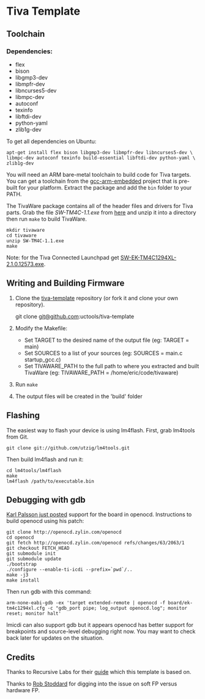 Tiva Template
==================

## Toolchain

### Dependencies:

* flex
* bison
* libgmp3-dev
* libmpfr-dev
* libncurses5-dev
* libmpc-dev
* autoconf
* texinfo
* libftdi-dev
* python-yaml
* zlib1g-dev

To get all dependencies on Ubuntu:

    apt-get install flex bison libgmp3-dev libmpfr-dev libncurses5-dev \
    libmpc-dev autoconf texinfo build-essential libftdi-dev python-yaml \
    zlib1g-dev

You will need an ARM bare-metal toolchain to build code for Tiva targets.
You can get a toolchain from the
[gcc-arm-embedded](https://launchpad.net/gcc-arm-embedded) project that is
pre-built for your platform. Extract the package and add the `bin` folder to
your PATH.

The TivaWare package contains all of the header files and drivers for
Tiva parts. Grab the file *SW-TM4C-1.1.exe* from
[here](http://software-dl.ti.com/tiva-c/SW-TM4C/latest/index_FDS.html) and unzip it into a directory
then run `make` to build TivaWare.

    mkdir tivaware
    cd tivaware
    unzip SW-TM4C-1.1.exe
    make

Note: for the Tiva Connected Launchpad get [SW-EK-TM4C1294XL-2.1.0.12573.exe](http://www.ti.com/tool/sw-ek-tm4c1294xl).

## Writing and Building Firmware

1. Clone the
   [tiva-template](https://github.com/uctools/tiva-template)
   repository (or fork it and clone your own repository).

	git clone git@github.com:uctools/tiva-template

2. Modify the Makefile:
    * Set TARGET to the desired name of the output file (eg: TARGET = main)
    * Set SOURCES to a list of your sources (eg: SOURCES = main.c
      startup\_gcc.c)
    * Set TIVAWARE\_PATH to the full path to where you extracted and built
      TivaWare (eg: TIVAWARE_PATH = /home/eric/code/tivaware)

3. Run `make`

4. The output files will be created in the 'build' folder

## Flashing

The easiest way to flash your device is using lm4flash. First, grab lm4tools
from Git.

    git clone git://github.com/utzig/lm4tools.git

Then build lm4flash and run it:

    cd lm4tools/lm4flash
    make
    lm4flash /path/to/executable.bin

## Debugging with gdb

[Karl Palsson just posted](http://sourceforge.net/p/openocd/mailman/message/32139143/) support for
the board in openocd. Instructions to build openocd using his patch:
```
git clone http://openocd.zylin.com/openocd
cd openocd
git fetch http://openocd.zylin.com/openocd refs/changes/63/2063/1
git checkout FETCH_HEAD
git submodule init
git submodule update
./bootstrap
./configure --enable-ti-icdi --prefix=`pwd`/..
make -j3
make install
```

Then run gdb with this command:
```
arm-none-eabi-gdb -ex 'target extended-remote | openocd -f board/ek-tm4c1294xl.cfg -c "gdb_port pipe; log_output openocd.log"; monitor reset; monitor halt'
```
lmicdi can also support gdb but it appears openocd has better support for breakpoints and source-level debugging right now. You may want to check back later for updates on the situation.

## Credits

Thanks to Recursive Labs for their
[guide](http://recursive-labs.com/blog/2012/10/28/stellaris-launchpad-gnu-linux-getting-started/)
which this template is based on.

Thanks to [Rob Stoddard](http://www.robstoddard.com/stellaris.php) for digging into the issue on soft FP versus hardware FP.
